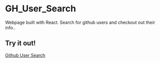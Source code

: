 # GH_User_Search
Webpage built with React. Search for github users and checkout out their info..

## Try it out!
[Github User Search](https://ghus.netlify.app/)
